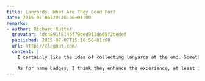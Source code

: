```yaml
---
title: Lanyards. What Are They Good For?
date: 2015-07-06T20:46:36+01:00
remarks:
- author: Richard Rutter
  gravatar: 4dc4891f8146f79ced911d665f2dedef
  published: 2015-07-07T15:16:56+01:00
  url: http://clagnut.com/
  content: |
    I certainly like the idea of collecting lanyards at the end. Something we should definitely do at Clearleft’s conferences, especially as the lanyards are usually branded ‘Clearleft’ (although sponsorship is available :-)

    As for name badges, I think they enhance the experience, at least if they are designed so that you can read people’s names without getting accidentally intimate. I like to remember who I’m talking to – I don’t have the best memory when it comes to matching names to faces.
---
```


